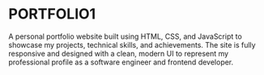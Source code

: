 # PORTFOLIO1
A personal portfolio website built using HTML, CSS, and JavaScript to showcase my projects, technical skills, and achievements. The site is fully responsive and designed with a clean, modern UI to represent my professional profile as a software engineer and frontend developer.
